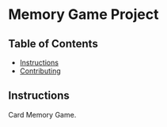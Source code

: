 # Memory Game Project

## Table of Contents

* [Instructions](#instructions)
* [Contributing](#contributing)

## Instructions

Card Memory Game.
